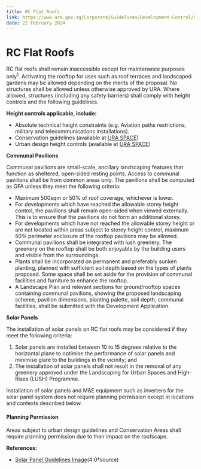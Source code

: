 ```yaml
---
title: RC Flat Roofs
link: https://www.ura.gov.sg/Corporate/Guidelines/Development-Control/Non-Residential/Hotel/RC-Flat-Roofs
date: 22 February 2024
---
```


# RC Flat Roofs

RC flat roofs shall remain inaccessible except for maintenance purposes only<sup>1</sup>. Activating the rooftop for uses such as roof terraces and landscaped gardens may be allowed depending on the merits of the proposal. No structures shall be allowed unless otherwise approved by URA. Where allowed, structures (including any safety barriers) shall comply with height controls and the following guidelines.

**Height controls applicable, include:**
- Absolute technical height constraints (e.g. Aviation paths restrictions, military and telecommunications installations).
- Conservation guidelines (available at [URA SPACE](https://www.ura.gov.sg/maps/?service=STB))
- Urban design height controls (available at [URA SPACE](https://www.ura.gov.sg/maps/?service=STB))

**Communal Pavilions**

Communal pavilions are small-scale, ancillary landscaping features that function as sheltered, open-sided resting points. Access to communal pavilions shall be from common areas only. The pavilions shall be computed as GFA unless they meet the following criteria:

- Maximum 500sqm or 50% of roof coverage, whichever is lower.
- For developments which have reached the allowable storey height control, the pavilions shall remain open-sided when viewed externally. This is to ensure that the pavilions do not form an additional storey.
- For developments which have not reached the allowable storey height or are not located within areas subject to storey height control, maximum 50% perimeter enclosure of the rooftop pavilions may be allowed.
- Communal pavilions shall be integrated with lush greenery. The greenery on the rooftop shall be both enjoyable by the building users and visible from the surroundings.
- Plants shall be incorporated on permanent and preferably sunken planting, planned with sufficient soil depth based on the types of plants proposed. Some space shall be set aside for the provision of communal facilities and furniture to enhance the rooftop.
- A Landscape Plan and relevant sections for ground/rooftop spaces containing communal pavilions, showing the proposed landscaping scheme, pavilion dimensions, planting palette, soil depth, communal facilities, shall be submitted with the Development Application.

**Solar Panels**

The installation of solar panels on RC flat roofs may be considered if they meet the following criteria:

1. Solar panels are installed between 10 to 15 degrees relative to the horizontal plane to optimise the performance of solar panels and minimise glare to the buildings in the vicinity; and
2. The installation of solar panels shall not result in the removal of any greenery approved under the Landscaping for Urban Spaces and High-Rises (LUSH) Programme.

Installation of solar panels and M&E equipment such as inverters for the solar panel system does not require planning permission except in locations and contexts described below.

#### Planning Permission

Areas subject to urban design guidelines and Conservation Areas shall require planning permission due to their impact on the roofscape.




**References:**
- [Solar Panel Guidelines Image](https://www.ura.gov.sg/-/media/Corporate/Guidelines/Development-control/GFA/GFA54_Solar_Panels_Buildings.jpg?h=100%25&w=100%25)(4:0†source)
